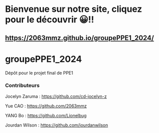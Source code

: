 # Bienvenue sur notre site, cliquez pour le découvrir 😀!!
## https://2063mmz.github.io/groupePPE1_2024/ 

# groupePPE1_2024
Dépôt pour le projet final de PPE1
### Contributeurs
Jocelyn Zaruma : https://github.com/cd-jocelyn-z

Yue CAO : https://github.com/2063mmz

YANG Bo : https://github.com/Lionelbug

Jourdan Wilson : https://github.com/jourdanwilson
